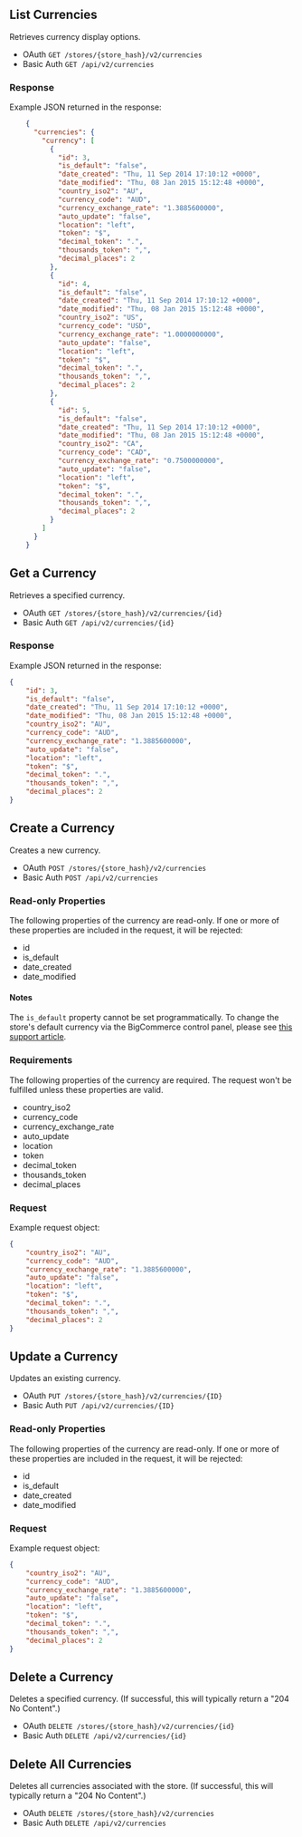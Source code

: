 ## <span class="jumptarget"> List Currencies </span>

Retrieves currency display options.

*   OAuth
`GET /stores/{store_hash}/v2/currencies`  
*   Basic Auth
`GET /api/v2/currencies`

### <span class="jumptarget"> Response </span>

Example JSON returned in the response:

```json
    {
      "currencies": {
        "currency": [
          {
            "id": 3,
            "is_default": "false",
            "date_created": "Thu, 11 Sep 2014 17:10:12 +0000",
            "date_modified": "Thu, 08 Jan 2015 15:12:48 +0000",
            "country_iso2": "AU",
            "currency_code": "AUD",
            "currency_exchange_rate": "1.3885600000",
            "auto_update": "false",
            "location": "left",
            "token": "$",
            "decimal_token": ".",
            "thousands_token": ",",
            "decimal_places": 2
          },
          {
            "id": 4,
            "is_default": "false",
            "date_created": "Thu, 11 Sep 2014 17:10:12 +0000",
            "date_modified": "Thu, 08 Jan 2015 15:12:48 +0000",
            "country_iso2": "US",
            "currency_code": "USD",
            "currency_exchange_rate": "1.0000000000",
            "auto_update": "false",
            "location": "left",
            "token": "$",
            "decimal_token": ".",
            "thousands_token": ",",
            "decimal_places": 2
          },
          {
            "id": 5,
            "is_default": "false",
            "date_created": "Thu, 11 Sep 2014 17:10:12 +0000",
            "date_modified": "Thu, 08 Jan 2015 15:12:48 +0000",
            "country_iso2": "CA",
            "currency_code": "CAD",
            "currency_exchange_rate": "0.7500000000",
            "auto_update": "false",
            "location": "left",
            "token": "$",
            "decimal_token": ".",
            "thousands_token": ",",
            "decimal_places": 2
          }
        ]
      }
    }
```
  
## <span class="jumptarget"> Get a Currency </span>

Retrieves a specified currency.

*   OAuth
`GET /stores/{store_hash}/v2/currencies/{id}`
*   Basic Auth
`GET /api/v2/currencies/{id}`

### <span class="jumptarget"> Response </span>

Example JSON returned in the response:

```json
{
    "id": 3,
    "is_default": "false",
    "date_created": "Thu, 11 Sep 2014 17:10:12 +0000",
    "date_modified": "Thu, 08 Jan 2015 15:12:48 +0000",
    "country_iso2": "AU",
    "currency_code": "AUD",
    "currency_exchange_rate": "1.3885600000",
    "auto_update": "false",
    "location": "left",
    "token": "$",
    "decimal_token": ".",
    "thousands_token": ",",
    "decimal_places": 2
}
```

## <span class="jumptarget"> Create a Currency </span>

Creates a new currency.

*   OAuth
`POST /stores/{store_hash}/v2/currencies`
*   Basic Auth
`POST /api/v2/currencies`

### <span class="jumptarget"> Read-only Properties </span>

The following properties of the currency are read-only. If one or more of these properties are included in the request, it will be rejected:

* id
* is_default
* date_created
* date_modified

#### <span class="jumptarget"> Notes </span>

The `is_default` property cannot be set programmatically. To change the store's default currency via the BigCommerce control panel, please see [this support article](https://support.bigcommerce.com/articles/Public/Managing-Currencies/?q=currency&l=en_US&fs=Search&pn=1#default).


### <span class="jumptarget"> Requirements </span>

The following properties of the currency are required. The request won't be fulfilled unless these properties are valid.

* country_iso2
* currency_code
* currency_exchange_rate
* auto_update
* location
* token
* decimal_token
* thousands_token
* decimal_places


### <span class="jumptarget"> Request </span>

Example request object:

```json
{
    "country_iso2": "AU",
    "currency_code": "AUD",
    "currency_exchange_rate": "1.3885600000",
    "auto_update": "false",
    "location": "left",
    "token": "$",
    "decimal_token": ".",
    "thousands_token": ",",
    "decimal_places": 2
}
```


## <span class="jumptarget"> Update a Currency </span>

Updates an existing currency.

*   OAuth
`PUT /stores/{store_hash}/v2/currencies/{ID}`
*   Basic Auth
`PUT /api/v2/currencies/{ID}`

### <span class="jumptarget"> Read-only Properties </span>

The following properties of the currency are read-only. If one or more of these properties are included in the request, it will be rejected:

* id
* is_default
* date_created
* date_modified


### <span class="jumptarget"> Request </span>

Example request object:

```json
{
    "country_iso2": "AU",
    "currency_code": "AUD",
    "currency_exchange_rate": "1.3885600000",
    "auto_update": "false",
    "location": "left",
    "token": "$",
    "decimal_token": ".",
    "thousands_token": ",",
    "decimal_places": 2
}
```

## <span class="jumptarget"> Delete a Currency </span>

Deletes a specified currency. (If successful, this will typically return a "204 No Content".)

*   OAuth
`DELETE /stores/{store_hash}/v2/currencies/{id}`
*   Basic Auth
`DELETE /api/v2/currencies/{id}`

## <span class="jumptarget"> Delete All Currencies </span>

Deletes all currencies associated with the store. (If successful, this will typically return a "204 No Content".)

*   OAuth
`DELETE /stores/{store_hash}/v2/currencies`
*   Basic Auth
`DELETE /api/v2/currencies` 

